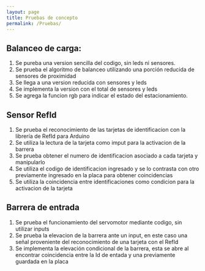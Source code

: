 ```yaml
---
layout: page
title: Pruebas de concepto
permalink: /Pruebas/
---
```


## Balanceo de carga:
1. Se pureba una version sencilla del codigo, sin leds ni sensores. 
2. Se prueba el algoritmo de balanceo utilizando una porción reducida de sensores de proximidad
3. Se llega a una version reducida con sensores y leds
4. Se implementa la version con el total de sensores y leds
5. Se agrega la funcion rgb para indicar el estado del estacionamiento.

## Sensor RefId
1. Se prueba el reconocimiento de las tarjetas de identificacion con la librería de RefId para Arduino
2. Se utiliza la lectura de la tarjeta como imput para la activacion de la barrera
3. Se prueba obtener el numero de identificacion asociado a cada tarjeta y manipularlo
4. Se utiliza el codigo de identificacion ingresado y se lo contrasta con otro previamente ingresado en la placa para obtener coincidencias
5. Se utiliza la coincidencia entre identificaciones como condicion para la activacion de la tarjeta

## Barrera de entrada
1. Se prueba el funcionamiento del servomotor mediante codigo, sin utilizar inputs
2. Se prueba la elevacion de la barrera ante un input, en este caso una señal proveniente del reconocimiento de una tarjeta con el RefId
3. Se implementa la elevación condicional de la barrera, esta se abre al encontrar coincidencia entre la Id de entada y una previamente guardada en la placa

   
   


